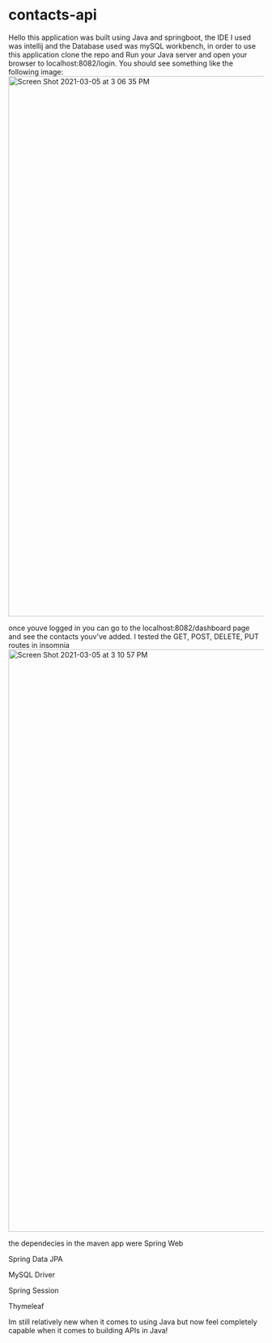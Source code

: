 # contacts-api

Hello this application was built using Java and springboot, the IDE I used was intellij and the Database used was mySQL workbench, in order to use this application 
clone the repo and Run your Java server and open your browser to localhost:8082/login. You should see something like the following image: <img width="1066" alt="Screen Shot 2021-03-05 at 3 06 35 PM" src="https://user-images.githubusercontent.com/69552028/110167884-649ced00-7dc4-11eb-842d-16fb352fe601.png">

once youve logged in you can go to the localhost:8082/dashboard page and see the contacts youv've added. I tested the GET, POST, DELETE, PUT routes in insomnia <img width="1149" alt="Screen Shot 2021-03-05 at 3 10 57 PM" src="https://user-images.githubusercontent.com/69552028/110168310-fefd3080-7dc4-11eb-80dd-ff1fc30cfd5d.png">

the dependecies in the maven app were Spring Web

Spring Data JPA

MySQL Driver

Spring Session

Thymeleaf

Im still relatively new when it comes to using Java but now feel completely capable when it comes to building APIs in Java!


